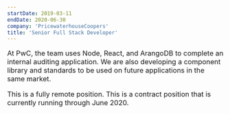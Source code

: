 ```yaml
---
startDate: 2019-03-11
endDate: 2020-06-30
company: 'PricewaterhouseCoopers'
title: 'Senior Full Stack Developer'
---
```

<p style="font-size: 16px">At PwC, the team uses Node, React, and ArangoDB to complete an internal auditing application. We are also developing a component library and standards to be used on future applications in the same market.</p>
<p style="font-size: 16px">This is a fully remote position. This is a contract position that is currently running through June 2020.</p>